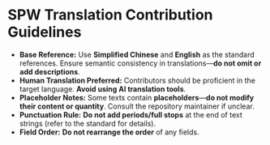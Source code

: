 # SPW Translation Contribution Guidelines 

- **Base Reference:** Use **Simplified Chinese** and **English** as the standard references. Ensure semantic consistency in translations—**do not omit or add descriptions**.
- **Human Translation Preferred:** Contributors should be proficient in the target language. **Avoid using AI translation tools**.
- **Placeholder Notes:** Some texts contain **placeholders**—**do not modify their content or quantity**. Consult the repository maintainer if unclear.
- **Punctuation Rule:** **Do not add periods/full stops** at the end of text strings (refer to the standard for details).
- **Field Order:** **Do not rearrange the order** of any fields.
